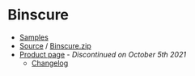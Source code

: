 # Binscure

* [Samples](SAMPLES.md)
* [Source](https://github.com/willemml/binscure) / [Binscure.zip](binscure.zip)
* [Product page](https://web.archive.org/web/20211006185758/https://binclub.dev/binscure/) - *Discontinued on October 5th 2021* 
  * [Changelog](https://binclub.dev/binscure/changelog)

